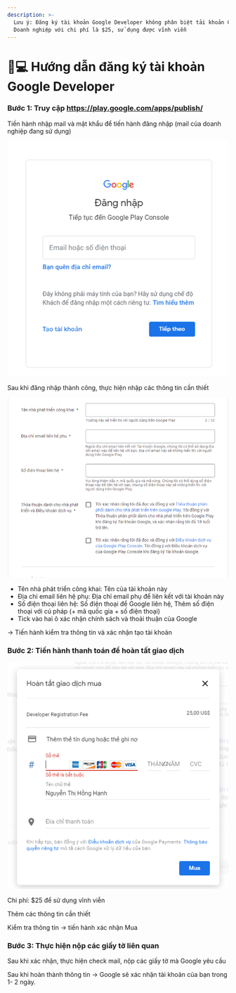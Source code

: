 ```yaml
---
description: >-
  Lưu ý: Đăng ký tài khoản Google Developer không phân biệt tải khoản Cá Nhân/
  Doanh nghiệp với chi phí là $25, sử dụng được vĩnh viễn
---
```


# 👩💻 Hướng dẫn đăng ký tài khoản Google Developer

### Bước 1: Truy cập [ https://play.google.com/apps/publish/ ](https://play.google.com/apps/publish/)

Tiến hành nhập mail và mật khẩu để tiến hành đăng nhập (mail của doanh nghiệp đang sử dụng)

![](<../.gitbook/assets/image (6) (9).png>)

Sau khi đăng nhập thành công, thực hiện nhập các thông tin cần thiết

![](<../.gitbook/assets/image (35) (2).png>)

* Tên nhà phát triển công khai: Tên của tài khoản này
* Địa chỉ email liên hệ phụ: Địa chỉ email phụ để liên kết với tài khoản này
* Số điện thoại liên hệ: Số điện thoại để Google liên hệ, Thêm số điện thoại với cú pháp (+ mã quốc gia + số điện thoại)
* Tick vào hai ô xác nhận chính sách và thoải thuận của Google

\-> Tiến hành kiểm tra thông tin và xác nhận tạo tài khoản

### Bước 2: Tiến hành thanh toán để hoàn tất giao dịch

![](<../.gitbook/assets/image (22) (3).png>)

Chi phí: $25 để sử dụng vĩnh viễn

Thêm các thông tin cần thiết&#x20;

Kiểm tra thông tin -> tiến hành xác nhận Mua

### Bước 3: Thực hiện nộp các giấy tờ liên quan

Sau khi xác nhận, thực hiện check mail, nộp các giấy tờ mà Google yêu cầu

Sau khi hoàn thành thông tin -> Google sẽ xác nhận tài khoản của bạn trong 1- 2 ngày.

